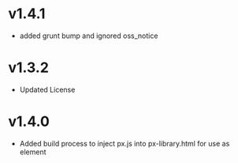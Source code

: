 v1.4.1
========================
* added grunt bump and ignored oss_notice

v1.3.2
========================
* Updated License

v1.4.0
========================
* Added build process to inject px.js into px-library.html for use as element
